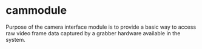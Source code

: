 cammodule
=========

Purpose of the camera interface module is to provide a basic way to access raw video frame data captured by a grabber hardware available in the system.
